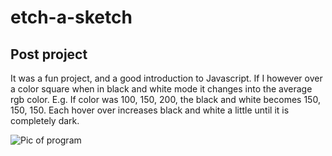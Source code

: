 # etch-a-sketch

## Post project

It was a fun project, and a good introduction to Javascript. If I however over a color square when in black and white mode it changes into the average rgb color. E.g. If color was 100, 150, 200, the black and white becomes 150, 150, 150. Each hover over increases black and white a little until it is completely dark.

![Pic of program](https://i.ibb.co/8Mt9kH3/Screenshot-2020-04-19-Etch-a-sketch.png)
